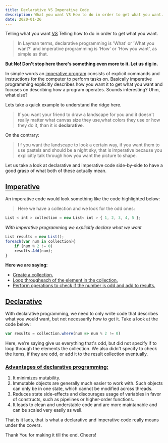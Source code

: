 ```yaml
---
title: Declarative VS Imperative Code
description: What you want VS How to do in order to get what you want...
date: 2020-01-26
---
```


Telling what you want <ins class="sub-ins-2">VS</ins> Telling how to do in order to get what you want.

> In Layman terms, declarative programming is 'What' or 'What you want?' and imperative programming is 'How' or 'How you want', as simple as that.

**But No! Don't stop here there's something even more to it. Let us dig in.**

In simple words an <ins class="sub-ins-2">imperative program</ins> consists of explicit commands and instructions for the computer to perform tasks on. Basically imperative programming explicitly describes how you want it to get what you want and focuses on describing how a program operates. Sounds interesting? Uhm, what else?

Lets take a quick example to understand the ridge here.

> If you want your friend to draw a landscape for you and it doesn't really matter what canvas size they use,what colors they use or how they do it, than it is **declarative**.

On the contrary:

> I f you want the landscape to look a certain way, if you want them to use pastels and should be a night sky, that is imperative because you explicitly talk through how you want the picture to shape.

Let us take a look at declarative and imperative code side-by-side to have a good grasp of what both of these actually mean.

## <ins class="sub-ins">Imperative</ins>

An imperative code would look something like the code highlighted below:

> Here we have a collection and we look for the odd ones:

```javascript
List < int > collection = new List< int > { 1, 2, 3, 4, 5 };
```

_With imperative programming we explicitly declare what we want_

```javascript
List results = new List();
foreach(var num in collection){
    if (num % 2 != 0)
    results.Add(num);
}
```

**Here we are saying:**

- <ins class="sub-ins-2">Create a collection.</ins>
- <ins class="sub-ins-2">Loop througheach of the element in the collection.</ins>
- <ins class="sub-ins-2">Perform operations to check if the number is odd and add to results.</ins>

## <ins class="sub-ins">Declarative</ins>

With declarative programming, we need to only write code that describes what you would want, but not necessarily how to get it. Take a look at the code below:

```javascript
var results = collection.where(num => num % 2 != 0)
```

Here, we're saying give us everything that's odd, but did not specify if to loop through the elements the collection. We also didn't specify to check the items, if they are odd, or add it to the result collection eventually.

### <ins class="sub-ins-2">Advantages of declarative programming:</ins>

1. It minimizes mutability.
2. Immutable objects are generally much easier to work with. Such objects can only be in one state, which cannot be modified across threads.
3. Reduces state side-effects and discourages usage of variables in favor of constructs, such as pipelines or higher-order functions.
4. It leads to clean and understable code and are more maintanable and can be scaled very easily as well.

That is it lads, that is what a declarative and imperative code really means under the covers.

Thank You for making it till the end. Cheers!
